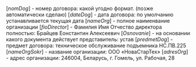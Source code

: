 [_nomDog_] - номер договора: какой угодно формат. (позже автоматически сделаю)
[_dateDog_] - дата договора: по умолчанию устанавливается текущая дата
[_nameOrg_] - полное наименвание организации
[_fioDirector_] - Фамилия Имя Отчество директора полностью: Брайцев Еонстантин Алексеевич
[_Osnovanie_] - на основании какого документа действует представитель: устав
[_predmetDog_] - предмет договора: техническое обслуживание подъемника НС.ПВ.225
[_nameOrgSokr_]	- название организации: ООО «НоваСтарТех»
[_adresOrg_] - адрес организации: 246004, Беларусь, г. Гомель, ул. Рабочая, 28

